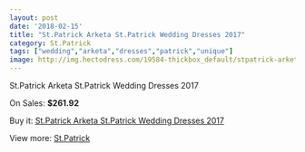```yaml
---
layout: post
date: '2018-02-15'
title: "St.Patrick Arketa St.Patrick Wedding Dresses 2017"
category: St.Patrick
tags: ["wedding","arketa","dresses","patrick","unique"]
image: http://img.hectodress.com/19584-thickbox_default/stpatrick-arketa-stpatrick-wedding-dresses-2013.jpg
---
```

St.Patrick Arketa St.Patrick Wedding Dresses 2017

On Sales: **$261.92**
<a href="https://www.hectodress.com/stpatrick/9162-stpatrick-arketa-stpatrick-wedding-dresses-2013.html"><amp-img layout="responsive" width="600" height="600" src="//img.hectodress.com/19584-thickbox_default/stpatrick-arketa-stpatrick-wedding-dresses-2013.jpg" alt="St.Patrick Arketa St.Patrick Wedding Dresses 2017 0" /></a>
<a href="https://www.hectodress.com/stpatrick/9162-stpatrick-arketa-stpatrick-wedding-dresses-2013.html"><amp-img layout="responsive" width="600" height="600" src="//img.hectodress.com/19586-thickbox_default/stpatrick-arketa-stpatrick-wedding-dresses-2013.jpg" alt="St.Patrick Arketa St.Patrick Wedding Dresses 2017 1" /></a>
<a href="https://www.hectodress.com/stpatrick/9162-stpatrick-arketa-stpatrick-wedding-dresses-2013.html"><amp-img layout="responsive" width="600" height="600" src="//img.hectodress.com/19585-thickbox_default/stpatrick-arketa-stpatrick-wedding-dresses-2013.jpg" alt="St.Patrick Arketa St.Patrick Wedding Dresses 2017 2" /></a>

Buy it: [St.Patrick Arketa St.Patrick Wedding Dresses 2017](https://www.hectodress.com/stpatrick/9162-stpatrick-arketa-stpatrick-wedding-dresses-2013.html "St.Patrick Arketa St.Patrick Wedding Dresses 2017")

View more: [St.Patrick](https://www.hectodress.com/153-stpatrick "St.Patrick")